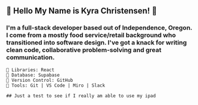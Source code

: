 ## 🌸 Hello My Name is Kyra Christensen! 🌸
  
###  I'm a full-stack developer based out of Independence, Oregon. I come from a mostly food service/retail background who transitioned into software design. I've got a knack for writing clean code, collaborative problem-solving and great communication.  

```🌸 Languages: HTML | CSS | JavaScript
🌸 Libraries: React
🌸 Database: Supabase 
🌸 Version Control: GitHub
🌸 Tools: Git | VS Code | Miro | Slack

## Just a test to see if I really am able to use my ipad 